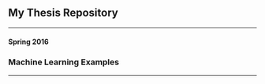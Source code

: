 ## My Thesis Repository
________________________
#### Spring 2016
### Machine Learning Examples
___________________________________

